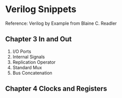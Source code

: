Verilog Snippets
=================

Reference: Verilog by Example from Blaine C. Readler 

## Chapter 3 In and Out
1. I/O Ports
2. Internal Signals
3. Replication Operator
4. Standard Mux
5. Bus Concatenation


## Chapter 4 Clocks and Registers

